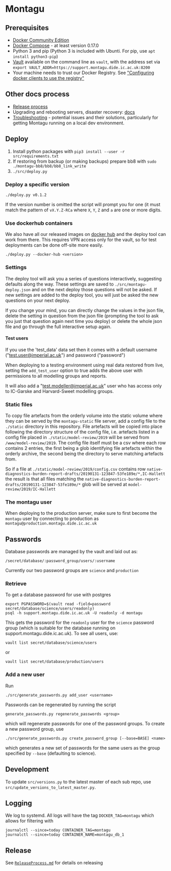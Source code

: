 # Montagu
## Prerequisites
* [Docker Community Edition](https://docs.docker.com/engine/installation/) 
* [Docker Compose](https://docs.docker.com/compose/install/) - at least version 0.17.0
* Python 3 and pip (Python 3 is included with Ubunti. For pip, use `apt install python3-pip`)
* [Vault](https://www.vaultproject.io/downloads.html) available on the command line as `vault`, with the address set via `export VAULT_ADDR=https://support.montagu.dide.ic.ac.uk:8200`
* Your machine needs to trust our Docker Registry. See 
  ["Configuring docker clients to use the registry"](https://github.com/vimc/montagu-ci#configuring-docker-clients-to-use-the-registry)

## Other docs process
* [Release process](ReleaseProcess.md)
* Upgrading and rebooting servers, disaster recovery: [docs](https://github.com/vimc/montagu-machine/tree/master/docs/)
* [Troubleshooting](Troubleshooting.md) - potential issues and their solutions, particularly for getting Montagu running on a local dev environment. 

## Deploy

1. Install python packages with `pip3 install --user -r src/requirements.txt`
2. If restoring from backup (or making backups) prepare bb8 with `sudo ./montagu-bb8/bb8/bb8_link_write`
3. `./src/deploy.py`

### Deploy a specific version

```
./deploy.py v0.1.2
```

If the version number is omitted the script will prompt you for one (it must match the pattern of `vX.Y.Z-RCa` where `X`, `Y`, `Z` and `a` are one or more digits.

### Use dockerhub containers
We also have all our released images on [docker hub](https://hub.docker.com/u/vimc/dashboard/) and the deploy tool can work from there.  This requires VPN access only for the vault, so for test deployments can be done off-site more easily.

```
./deploy.py --docker-hub <version>
```

### Settings
The deploy tool will ask you a series of questions interactively, suggesting
defaults along the way. These settings are saved to `./src/montagu-deploy.json`
and on the next deploy those questions will not be asked. If new settings are
added to the deploy tool, you will just be asked the new questions on your next
deploy.

If you change your mind, you can directly change the values in the json file,
delete the setting in question from the json file (prompting the tool to ask
you just that question again next time you deploy) or delete the whole json file
and go through the full interactive setup again.

#### Test users
If you use the 'test_data' data set then it comes with a default username 
("test.user@imperial.ac.uk") and password ("password")

When deploying to a testing environment using real data restored from live, 
setting the `add_test_user` option to true adds the above user with permissions 
to all modelling groups and reports. 

It will also add a "test.modeller@imperial.ac.uk"
user who has access only to IC-Garske and Harvard-Sweet modelling groups. 

### Static files
To copy file artefacts from the orderly volume into the static volume where
they can be served by the `montagu-static` file server, add a config file to 
the `./static` directory in this repository. File artefacts will be copied into place
following the directory structure of the config file, i.e. artefacts listed in a 
config file placed in `./static/model-review/2019` will be served from
 `/www/model-review/2019`. The config file itself must be a csv where each row contains
 2 entries, the first being a glob identifying file artefacts within the orderly archive,
 the second being the directory to serve matching artefacts from.
 
So if a file at `./static/model-review/2019/config.csv` contains
row ```native-diagnostics-burden-report-drafts/20190131-123847-53fe189e/*,IC-Hallett```
the result is that all files matching the `native-diagnostics-burden-report-drafts/20190131-123847-53fe189e/*` glob
will be served at `model-review/2019/IC-Hallett`

### The montagu user

When deploying to the production server, make sure to first become the
`montagu` user by connecting to production as
`montagu@production.montagu.dide.ic.ac.uk`

## Passwords

Database passwords are managed by the vault and laid out as:

```
/secret/database/:password_group/users/:username
```

Currently our two password groups are `science` and `production`

### Retrieve

To get a database password for use with postgres

```
export PGPASSWORD=$(vault read -field=password secret/database/science/users/readonly)
psql -h support.montagu.dide.ic.ac.uk -U readonly -d montagu
```

This gets the password for the `readonly` user for the `science` password group (which is suitable for the database running on support.montagu.dide.ic.ac.uk). To see all users, use:

```
vault list secret/database/science/users
```

or

```
vault list secret/database/production/users
```

### Add a new user

Run

```
./src/generate_passwords.py add_user <username>
```

Passwords can be regenerated by running the script

```
generate_passwords.py regenerate_passwords <group>
```

which will regenerate passwords for one of the password groups.  To create a new password group, use

```
./src/generate_passwords.py create_password_group [--base=BASE] <name>
```

which generates a new set of passwords for the same users as the group specified by `--base` (defaulting to science).

## Development
To update `src/versions.py` to the latest master of each sub repo, use 
`src/update_versions_to_latest_master.py`.

## Logging

We log to systemd.  All logs will have the tag `DOCKER_TAG=montagu` which allows for filtering with

```
journalctl --since=today CONTAINER_TAG=montagu
journalctl --since=today CONTAINER_NAME=montagu_db_1
```

## Release

See [`ReleaseProcess.md`](ReleaseProcess.md) for details on releasing
